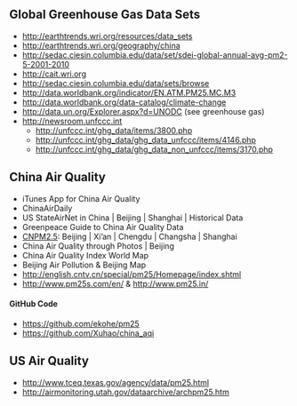 ## Global Greenhouse Gas Data Sets

* http://earthtrends.wri.org/resources/data_sets
* http://earthtrends.wri.org/geography/china
* http://sedac.ciesin.columbia.edu/data/set/sdei-global-annual-avg-pm2-5-2001-2010
* http://cait.wri.org
* http://sedac.ciesin.columbia.edu/data/sets/browse 
* http://data.worldbank.org/indicator/EN.ATM.PM25.MC.M3 
* http://data.worldbank.org/data-catalog/climate-change 
* http://data.un.org/Explorer.aspx?d=UNODC (see greenhouse gas)
* http://newsroom.unfccc.int 
  * http://unfccc.int/ghg_data/items/3800.php 
  * http://unfccc.int/ghg_data/ghg_data_unfccc/items/4146.php 
  * http://unfccc.int/ghg_data/ghg_data_non_unfccc/items/3170.php 

## China Air Quality

* iTunes App for China Air Quality
* ChinaAirDaily
* US StateAirNet in China |  Beijing | Shanghai | Historical Data
* Greenpeace Guide to China Air Quality Data
* [CNPM2.5](http://www.cnpm25.cn): Beijing | Xi’an | Chengdu | Changsha | Shanghai
* China Air Quality through Photos | Beijing
* China Air Quality Index World Map 
* Beijing Air Pollution & Beijing Map
* http://english.cntv.cn/special/pm25/Homepage/index.shtml 
* http://www.pm25s.com/en/ & http://www.pm25.in/

#### GitHub Code

* https://github.com/ekohe/pm25 
* https://github.com/Xuhao/china_aqi 

## US Air Quality

* http://www.tceq.texas.gov/agency/data/pm25.html 
* http://airmonitoring.utah.gov/dataarchive/archpm25.htm 
